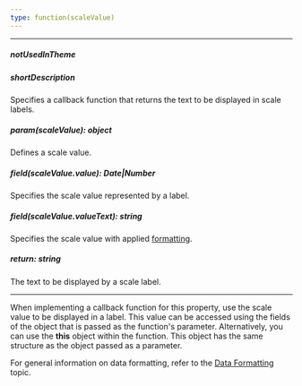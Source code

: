 ```yaml
---
type: function(scaleValue)
---
```

---
##### notUsedInTheme

##### shortDescription
Specifies a callback function that returns the text to be displayed in scale labels.

##### param(scaleValue): object
Defines a scale value.

##### field(scaleValue.value): Date|Number
Specifies the scale value represented by a label.

##### field(scaleValue.valueText): string
Specifies the scale value with applied <a href="/Documentation/16_1/ApiReference/Data_Visualization_Widgets/dxRangeSelector/Configuration/scale/label/#format">formatting</a>.

##### return: string
The text to be displayed by a scale label.

---
When implementing a callback function for this property, use the scale value to be displayed in a label. This value can be accessed using the fields of the object that is passed as the function's parameter. Alternatively, you can use the **this** object within the function. This object has the same structure as the object passed as a parameter.

For general information on data formatting, refer to the [Data Formatting](/concepts/20%20Data%20Visualization/40%20Common/30%20Data%20Formatting '/Documentation/Guide/Data_Visualization/Common/Data_Formatting/') topic.